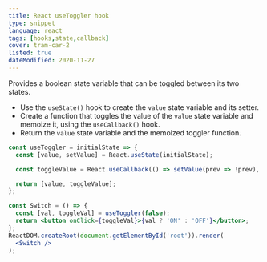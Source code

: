 ```yaml
---
title: React useToggler hook
type: snippet
language: react
tags: [hooks,state,callback]
cover: tram-car-2
listed: true
dateModified: 2020-11-27
---
```


Provides a boolean state variable that can be toggled between its two states.

- Use the `useState()` hook to create the `value` state variable and its setter.
- Create a function that toggles the value of the `value` state variable and memoize it, using the `useCallback()` hook.
- Return the `value` state variable and the memoized toggler function.

```jsx
const useToggler = initialState => {
  const [value, setValue] = React.useState(initialState);

  const toggleValue = React.useCallback(() => setValue(prev => !prev), []);

  return [value, toggleValue];
};

const Switch = () => {
  const [val, toggleVal] = useToggler(false);
  return <button onClick={toggleVal}>{val ? 'ON' : 'OFF'}</button>;
};
ReactDOM.createRoot(document.getElementById('root')).render(
  <Switch />
);
```

